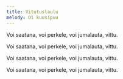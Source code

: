 ```yaml
---
title: Vitutuslaulu
melody: Oi kuusipuu
---
```


Voi saatana, voi perkele,
voi jumalauta, vittu.

Voi saatana, voi perkele,
voi jumalauta, vittu.

Voi saatana, voi perkele,
voi jumalauta, vittu.

Voi saatana, voi perkele,
voi jumalauta, vittu.
